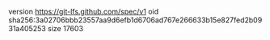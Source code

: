 version https://git-lfs.github.com/spec/v1
oid sha256:3a02706bbb23557aa9d6efb1d6706ad767e266633b15e827fed2b0931a405253
size 17603
